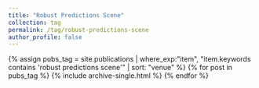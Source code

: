 ```yaml
---
title: "Robust Predictions Scene"
collection: tag
permalink: /tag/robust-predictions-scene
author_profile: false
---
```

{% assign pubs_tag = site.publications | where_exp:"item", "item.keywords contains 'robust predictions scene'" | sort: "venue" %}
{% for post in pubs_tag %}
  {% include archive-single.html %}
{% endfor %}
